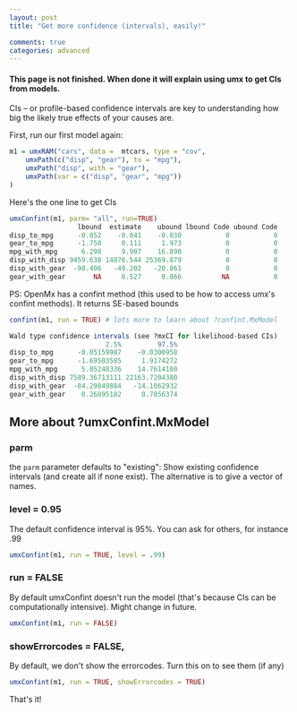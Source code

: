 ```yaml
---
layout: post
title: "Get more confidence (intervals), easily!"

comments: true
categories: advanced
---
```



#### This page is not finished. When done it will explain using umx to get CIs from models. 

CIs –&nbsp;or profile-based confidence intervals are key to understanding how big the likely true effects of your causes are.

First, run our first model again:

```r
m1 = umxRAM("cars", data =  mtcars, type = "cov",
	umxPath(c("disp", "gear"), to = "mpg"),
	umxPath("disp", with = "gear"),
	umxPath(var = c("disp", "gear", "mpg"))
)
```

Here's the one line to get CIs

```r
umxConfint(m1, parm= "all", run=TRUE)
                 lbound  estimate    ubound lbound Code ubound Code
disp_to_mpg      -0.052    -0.041    -0.030           0           0
gear_to_mpg      -1.750     0.111     1.973           0           0
mpg_with_mpg      6.298     9.907    16.890           0           0
disp_with_disp 9459.638 14876.544 25369.879           0           0
disp_with_gear  -98.406   -49.202   -20.861           0           0
gear_with_gear       NA     0.527     0.866          NA           0

```


PS: OpenMx has a confint method (this used to be how to access umx's confint methods). It returns SE-based bounds

```r
confint(m1, run = TRUE) # lots more to learn about ?confint.MxModel

Wald type confidence intervals (see ?mxCI for likelihood-based CIs)
                        2.5%         97.5%
disp_to_mpg      -0.05159987    -0.0300958
gear_to_mpg      -1.69503585     1.9174272
mpg_with_mpg      5.05248336    14.7614100
disp_with_disp 7589.36713111 22163.7204380
disp_with_gear  -84.29849884   -14.1062932
gear_with_gear    0.26895182     0.7856374

```

## More about ?umxConfint.MxModel

### parm
the `parm` parameter defaults to "existing": Show existing confidence intervals (and create all if none exist).
The alternative is to give a vector of names.

### level = 0.95
The default confidence interval is 95%. You can ask for others, for instance .99

```r
umxConfint(m1, run = TRUE, level = .99) 
```

### run = FALSE
By default umxConfint doesn't run the model (that's because CIs can be computationally intensive). Might change in future.

```r
umxConfint(m1, run = FALSE) 
```

###  showErrorcodes = FALSE,

By default, we don't show the errorcodes. Turn this on to see them (if any)

```r
umxConfint(m1, run = TRUE, showErrorcodes = TRUE) 
```

That's it!